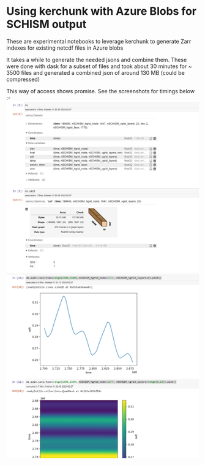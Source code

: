 # Using kerchunk with Azure Blobs for SCHISM output

These are experimental notebooks to leverage kerchunk to generate Zarr indexes for existing netcdf files in Azure blobs

It takes a while to generate the needed jsons and combine them. These were done with dask for a subset of files and took about 30 minutes for ~ 3500 files and generated
a combined json of around 130 MB (could be compressed)

This way of access shows promise. See the screenshots for timings below :-
![opening data set](doc/images/loading_dataset_zarr.jpg)
![plotting a couple of slices](doc/images/demo_slicing_speeds.jpg)
